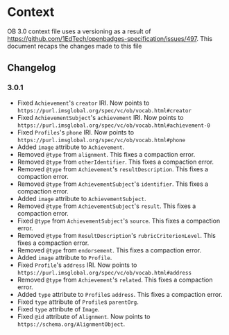 # Context

OB 3.0 context file uses a versioning as a result of https://github.com/1EdTech/openbadges-specification/issues/497. This document recaps the changes made to this file

## Changelog

### 3.0.1

- Fixed `Achievement`'s `creator` IRI. Now points to `https://purl.imsglobal.org/spec/vc/ob/vocab.html#creator`
- Fixed `AchievementSubject`'s `achievement` IRI. Now points to `https://purl.imsglobal.org/spec/vc/ob/vocab.html#achievement-0`
- Fixed `Profiles`'s `phone` IRI. Now points to `https://purl.imsglobal.org/spec/vc/ob/vocab.html#phone`
- Added `image` attribute to `Achievement`.
- Removed `@type` from `alignment`. This fixes a compaction error.
- Removed `@type` from `otherIdentifier`. This fixes a compaction error.
- Removed `@type` from `Achievement`'s `resultDescription`. This fixes a compaction error.
- Removed `@type` from `AchievementSubject`'s `identifier`. This fixes a compaction error.
- Added `image` attribute to `AchievementSubject`.
- Removed `@type` from `AchievementSubject`'s `result`. This fixes a compaction error.
- Fixed `@type` from `AchievementSubject`'s `source`. This fixes a compaction error.
- Removed `@type` from `ResultDescription`'s `rubricCriterionLevel`. This fixes a compaction error.
- Removed `@type` from `endorsement`. This fixes a compaction error.
- Added `image` attribute to `Profile`.
- Fixed `Profile`'s `address` IRI. Now points to `https://purl.imsglobal.org/spec/vc/ob/vocab.html#address`
- Removed `@type` from `Achievement`'s `related`. This fixes a compaction error.
- Added `type` attribute to `Profile`s `address`. This fixes a compaction error.
- Fixed `type` attribute of `Profile`s `parentOrg`.
- Fixed `type` attribute of `Image`.
- Fixed `@id` attribute of `Alignment`. Now points to `https://schema.org/AlignmentObject`.


